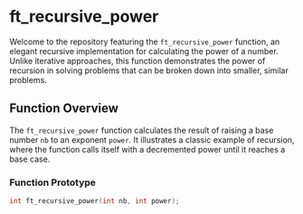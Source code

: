 # ft_recursive_power

Welcome to the repository featuring the `ft_recursive_power` function, an elegant recursive implementation for calculating the power of a number. Unlike iterative approaches, this function demonstrates the power of recursion in solving problems that can be broken down into smaller, similar problems.

## Function Overview

The `ft_recursive_power` function calculates the result of raising a base number `nb` to an exponent `power`. It illustrates a classic example of recursion, where the function calls itself with a decremented power until it reaches a base case.

### Function Prototype

```c
int ft_recursive_power(int nb, int power);

